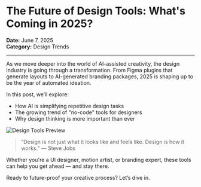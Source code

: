 # The Future of Design Tools: What's Coming in 2025?

**Date:** June 7, 2025  
**Category:** Design Trends

---

As we move deeper into the world of AI-assisted creativity, the design industry is going through a transformation. From Figma plugins that generate layouts to AI-generated branding packages, 2025 is shaping up to be the year of automated ideation.

In this post, we’ll explore:

- How AI is simplifying repetitive design tasks
- The growing trend of "no-code" tools for designers
- Why design thinking is more important than ever

![Design Tools Preview](https://via.placeholder.com/800x400.png?text=Design+Tools+2025)

> “Design is not just what it looks like and feels like. Design is how it works.” — Steve Jobs

Whether you're a UI designer, motion artist, or branding expert, these tools can help you get ahead — and stay there.

Ready to future-proof your creative process? Let’s dive in.